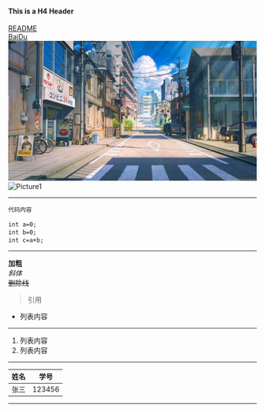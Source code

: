 #### This is a H4 Header
[README](./README.md)  
[BaiDu](https://www.baidu.com)   
![picture](./2.jpg)   
![Picture1](https://image.baidu.com/search/detail?ct=503316480&z=0&ipn=d&word=banner&step_word=&hs=2&pn=5&spn=0&di=67320&pi=0&rn=1&tn=baiduimagedetail&is=0%2C0&istype=0&ie=utf-8&oe=utf-8&in=&cl=2&lm=-1&st=undefined&cs=2350817201%2C1137116540&os=603799335%2C3997613513&simid=3331250397%2C390709366&adpicid=0&lpn=0&ln=1826&fr=&fmq=1619338940952_R&fm=&ic=undefined&s=undefined&hd=undefined&latest=undefined&copyright=undefined&se=&sme=&tab=0&width=undefined&height=undefined&face=undefined&ist=&jit=&cg=&bdtype=0&oriquery=&objurl=https%3A%2F%2Fgimg2.baidu.com%2Fimage_search%2Fsrc%3Dhttp%3A%2F%2Fimg.zcool.cn%2Fcommunity%2F01f34459b7972ca801211d25f906c9.png%401280w_1l_2o_100sh.png%26refer%3Dhttp%3A%2F%2Fimg.zcool.cn%26app%3D2002%26size%3Df9999%2C10000%26q%3Da80%26n%3D0%26g%3D0n%26fmt%3Djpeg%3Fsec%3D1621935963%26t%3D385d777ed301b00d484193d0ca82b1b9&fromurl=ippr_z2C%24qAzdH3FAzdH3Fooo_z%26e3Bzv55s_z%26e3Bv54_z%26e3BvgAzdH3Fo56hAzdH3FZM3M9NTYaODQ%3D_z%26e3Bip4s&gsm=6&rpstart=0&rpnum=0&islist=&querylist=&force=undefined)

*******
`代码内容`  
```
int a=0;  
int b=0;  
int c=a+b;  
```  
*******
**加粗**  
*斜体*  
~~删除线~~  
>引用  
- 列表内容
******
1. 列表内容
2. 列表内容
******
姓名|学号  
--|--  
张三|123456
*******

